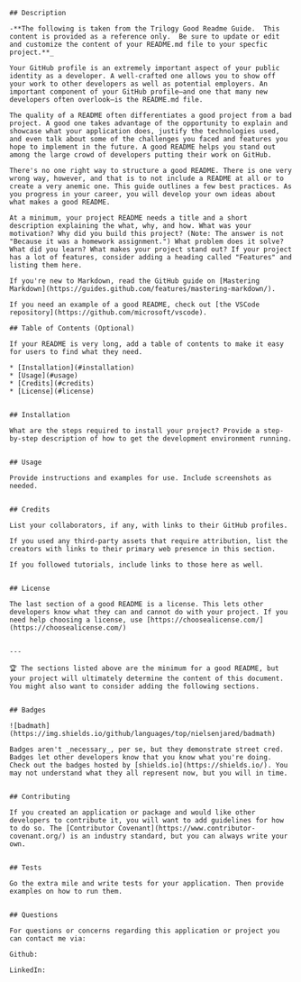 
    ## Description 

    -**The following is taken from the Trilogy Good Readme Guide.  This content is provided as a reference only.  Be sure to update or edit and customize the content of your README.md file to your specfic project.**_

    Your GitHub profile is an extremely important aspect of your public identity as a developer. A well-crafted one allows you to show off your work to other developers as well as potential employers. An important component of your GitHub profile—and one that many new developers often overlook—is the README.md file.

    The quality of a README often differentiates a good project from a bad project. A good one takes advantage of the opportunity to explain and showcase what your application does, justify the technologies used, and even talk about some of the challenges you faced and features you hope to implement in the future. A good README helps you stand out among the large crowd of developers putting their work on GitHub.

    There's no one right way to structure a good README. There is one very wrong way, however, and that is to not include a README at all or to create a very anemic one. This guide outlines a few best practices. As you progress in your career, you will develop your own ideas about what makes a good README.

    At a minimum, your project README needs a title and a short description explaining the what, why, and how. What was your motivation? Why did you build this project? (Note: The answer is not "Because it was a homework assignment.") What problem does it solve? What did you learn? What makes your project stand out? If your project has a lot of features, consider adding a heading called "Features" and listing them here.

    If you're new to Markdown, read the GitHub guide on [Mastering Markdown](https://guides.github.com/features/mastering-markdown/).

    If you need an example of a good README, check out [the VSCode repository](https://github.com/microsoft/vscode).

    ## Table of Contents (Optional)

    If your README is very long, add a table of contents to make it easy for users to find what they need.

    * [Installation](#installation)
    * [Usage](#usage)
    * [Credits](#credits)
    * [License](#license)


    ## Installation

    What are the steps required to install your project? Provide a step-by-step description of how to get the development environment running.


    ## Usage 

    Provide instructions and examples for use. Include screenshots as needed. 


    ## Credits

    List your collaborators, if any, with links to their GitHub profiles.

    If you used any third-party assets that require attribution, list the creators with links to their primary web presence in this section.

    If you followed tutorials, include links to those here as well.
 
    
    ## License

    The last section of a good README is a license. This lets other developers know what they can and cannot do with your project. If you need help choosing a license, use [https://choosealicense.com/](https://choosealicense.com/)


    ---

    🏆 The sections listed above are the minimum for a good README, but your project will ultimately determine the content of this document. You might also want to consider adding the following sections.


    ## Badges

    ![badmath](https://img.shields.io/github/languages/top/nielsenjared/badmath)

    Badges aren't _necessary_, per se, but they demonstrate street cred. Badges let other developers know that you know what you're doing. Check out the badges hosted by [shields.io](https://shields.io/). You may not understand what they all represent now, but you will in time.


    ## Contributing

    If you created an application or package and would like other developers to contribute it, you will want to add guidelines for how to do so. The [Contributor Covenant](https://www.contributor-covenant.org/) is an industry standard, but you can always write your own.


    ## Tests

    Go the extra mile and write tests for your application. Then provide examples on how to run them.
    
    
    ## Questions
    
    For questions or concerns regarding this application or project you can contact me via:

    Github:

    LinkedIn:  
